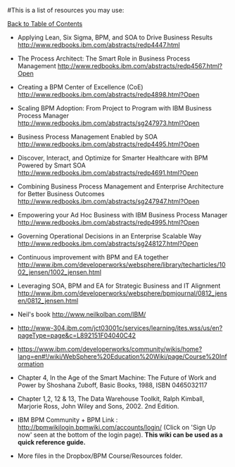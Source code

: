 #This is a list of resources you may use:

[Back to Table of Contents](Table_Of_Contents.md)

  * Applying Lean, Six Sigma, BPM, and SOA to Drive Business Results
http://www.redbooks.ibm.com/abstracts/redp4447.html

  * The Process Architect: The Smart Role in Business Process Management
http://www.redbooks.ibm.com/abstracts/redp4567.html?Open

  * Creating a BPM Center of Excellence (CoE)
http://www.redbooks.ibm.com/abstracts/redp4898.html?Open

  * Scaling BPM Adoption: From Project to Program with IBM Business Process Manager
http://www.redbooks.ibm.com/abstracts/sg247973.html?Open

  * Business Process Management Enabled by SOA
http://www.redbooks.ibm.com/abstracts/redp4495.html?Open

  * Discover, Interact, and Optimize for Smarter Healthcare with BPM Powered by Smart SOA
http://www.redbooks.ibm.com/abstracts/redp4691.html?Open

  * Combining Business Process Management and Enterprise Architecture for Better Business Outcomes
http://www.redbooks.ibm.com/abstracts/sg247947.html?Open

  * Empowering your Ad Hoc Business with IBM Business Process Manager
http://www.redbooks.ibm.com/abstracts/redp4995.html?Open

  * Governing Operational Decisions in an Enterprise Scalable Way
http://www.redbooks.ibm.com/abstracts/sg248127.html?Open

  * Continuous improvement with BPM and EA together
http://www.ibm.com/developerworks/websphere/library/techarticles/1002_jensen/1002_jensen.html

  * Leveraging SOA, BPM and EA for Strategic Business and IT Alignment
http://www.ibm.com/developerworks/websphere/bpmjournal/0812_jensen/0812_jensen.html

  * Neil's book
http://www.neilkolban.com/IBM/

  * http://www-304.ibm.com/jct03001c/services/learning/ites.wss/us/en?pageType=page&c=L892151F04040C42

  * https://www.ibm.com/developerworks/community/wikis/home?lang=en#!/wiki/WebSphere%20Education%20Wiki/page/Course%20Information

  * Chapter 4, In the Age of the Smart Machine: The Future of Work and Power by Shoshana Zuboff, Basic Books, 1988, ISBN 0465032117

  * Chapter 1,2, 12 & 13, The Data Warehouse Toolkit, Ralph Kimball, Marjorie Ross, John Wiley and Sons, 2002. 2nd Edition.

  * IBM BPM Community + BPM Link : http://bpmwikilogin.bpmwiki.com/accounts/login/  (Click on 'Sign Up now' seen at the bottom of the login page).
**This wiki can be used as a quick reference guide.**


  * More files in the Dropbox/BPM Course/Resources folder.